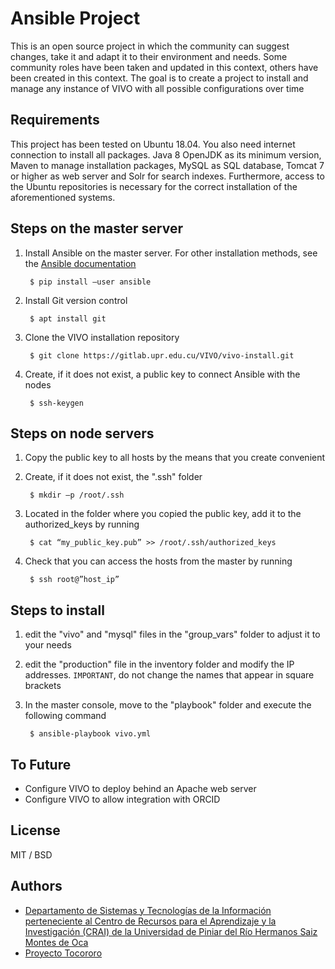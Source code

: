 # Ansible Project
This is an open source project in which the community can suggest changes, take it and adapt it to their environment and needs.
Some community roles have been taken and updated in this context, others have been created in this context. The goal is to create a project to install and manage any instance of VIVO with all possible configurations over time

## Requirements
This project has been tested on Ubuntu 18.04. You also need internet connection to install all packages.
Java 8 OpenJDK as its minimum version, Maven to manage installation packages, MySQL as SQL database, Tomcat 7 or higher as web server and Solr for search indexes. Furthermore, access to the Ubuntu repositories is necessary for the correct installation of the aforementioned systems.

## Steps on the master server
1. Install Ansible on the master server. For other installation methods, see the [Ansible documentation](https://docs.ansible.com/ansible/latest/installation_guide/intro_installation.html)

        $ pip install –user ansible

2. Install Git version control

        $ apt install git

3. Clone the VIVO installation repository

        $ git clone https://gitlab.upr.edu.cu/VIVO/vivo-install.git

4. Create, if it does not exist, a public key to connect Ansible with the nodes

        $ ssh-keygen

## Steps on node servers
1. Copy the public key to all hosts by the means that you create convenient

2. Create, if it does not exist, the ".ssh" folder

        $ mkdir –p /root/.ssh

3. Located in the folder where you copied the public key, add it to the authorized_keys by running

        $ cat “my_public_key.pub” >> /root/.ssh/authorized_keys

4. Check that you can access the hosts from the master by running

        $ ssh root@”host_ip”

## Steps to install
1. edit the "vivo" and "mysql" files in the "group_vars" folder to adjust it to your needs

2. edit the "production" file in the inventory folder and modify the IP addresses. `IMPORTANT`, do not change the names that appear in square brackets

3. In the master console, move to the "playbook" folder and execute the following command

        $ ansible-playbook vivo.yml


## To Future
- Configure VIVO to deploy behind an Apache web server
- Configure VIVO to allow integration with ORCID


## License

MIT / BSD


## Authors

- [Departamento de Sistemas y Tecnologías de la Información perteneciente al Centro  de Recursos para el Aprendizaje y la Investigación (CRAI) de la Universidad de Piniar del Río Hermanos Saiz Montes de Oca](https://crai.upr.edu.cu)
- [Proyecto Tocororo](https://tocororo.upr.edu.cu)